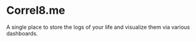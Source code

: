 Correl8.me
==========

A single place to store the logs of your life and visualize them
via various dashboards.


